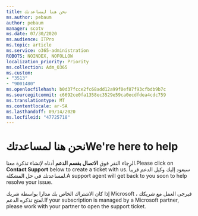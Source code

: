 ```yaml
---
title: نحن هنا لمساعدتك
ms.author: pebaum
author: pebaum
manager: scotv
ms.date: 07/30/2020
ms.audience: ITPro
ms.topic: article
ms.service: o365-administration
ROBOTS: NOINDEX, NOFOLLOW
localization_priority: Priority
ms.collection: Adm_O365
ms.custom:
- "3513"
- "9001480"
ms.openlocfilehash: b0d37fcce2fc68add12a99f0ef87f93cfbdb9b7c
ms.sourcegitcommit: c6692ce0fa1358ec3529e59ca0ecdfdea4cdc759
ms.translationtype: MT
ms.contentlocale: ar-SA
ms.lasthandoff: 09/14/2020
ms.locfileid: "47725718"
---
```

# <a name="were-here-to-help"></a><span data-ttu-id="e02e6-102">نحن هنا لمساعدتك</span><span class="sxs-lookup"><span data-stu-id="e02e6-102">We're here to help</span></span>

<span data-ttu-id="e02e6-103">الرجاء النقر فوق **الاتصال بقسم الدعم** أدناه لإنشاء تذكرة معنا.</span><span class="sxs-lookup"><span data-stu-id="e02e6-103">Please click on **Contact Support** below to create a ticket with us.</span></span> <span data-ttu-id="e02e6-104">سيعود إليك وكيل الدعم قريباً لمساعدتك في حل المشكلة.</span><span class="sxs-lookup"><span data-stu-id="e02e6-104">A support agent will get back to you soon to help resolve your issue.</span></span>

<span data-ttu-id="e02e6-105">إذا كان الاشتراك الخاص بك مدارا بواسطة شريك Microsoft ، فيرجى العمل مع شريكك لفتح تذكره الدعم.</span><span class="sxs-lookup"><span data-stu-id="e02e6-105">If your subscription is managed by a Microsoft partner, please work with your partner to open the support ticket.</span></span>